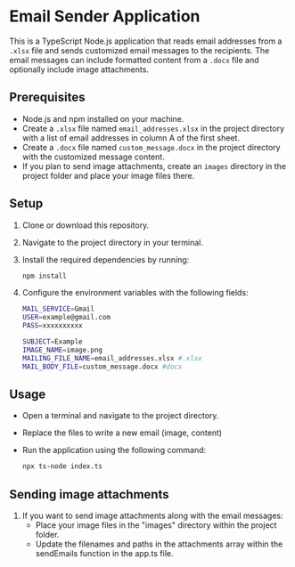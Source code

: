 # Email Sender Application

This is a TypeScript Node.js application that reads email addresses from a `.xlsx` file and sends customized email messages to the recipients. The email messages can include formatted content from a `.docx` file and optionally include image attachments.

## Prerequisites

- Node.js and npm installed on your machine.
- Create a `.xlsx` file named `email_addresses.xlsx` in the project directory with a list of email addresses in column A of the first sheet.
- Create a `.docx` file named `custom_message.docx` in the project directory with the customized message content.
- If you plan to send image attachments, create an `images` directory in the project folder and place your image files there.

## Setup

1. Clone or download this repository.

2. Navigate to the project directory in your terminal.

3. Install the required dependencies by running:

   ```sh
   npm install

4. Configure the environment variables with the following fields:
    ```sh
    MAIL_SERVICE=Gmail
    USER=example@gmail.com
    PASS=xxxxxxxxxx

    SUBJECT=Example
    IMAGE_NAME=image.png
    MAILING_FILE_NAME=email_addresses.xlsx #.xlsx
    MAIL_BODY_FILE=custom_message.docx #docx

## Usage

- Open a terminal and navigate to the project directory.
- Replace the files to write a new email (image, content)
- Run the application using the following command:

    ```sh
    npx ts-node index.ts

## Sending image attachments

1. If you want to send image attachments along with the email messages:
    - Place your image files in the "images" directory within the project folder.
    - Update the filenames and paths in the attachments array within the sendEmails function in the app.ts file.
